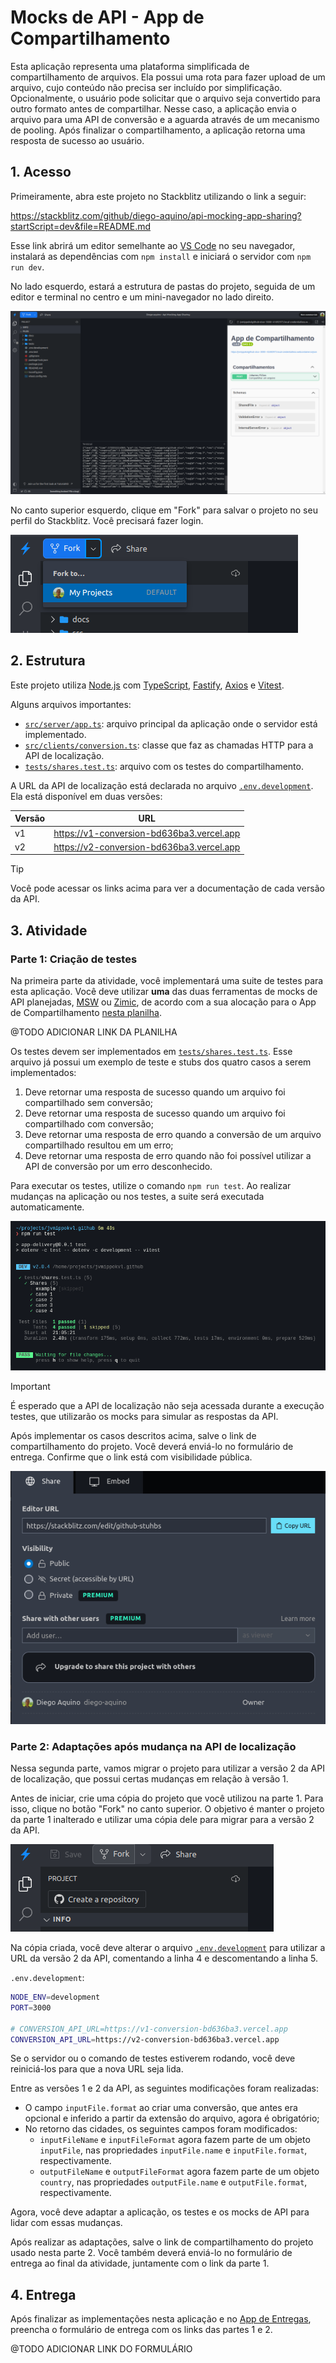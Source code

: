 # Mocks de API - App de Compartilhamento

Esta aplicação representa uma plataforma simplificada de compartilhamento de
arquivos. Ela possui uma rota para fazer upload de um arquivo, cujo conteúdo não
precisa ser incluído por simplificação. Opcionalmente, o usuário pode solicitar
que o arquivo seja convertido para outro formato antes de compartilhar. Nesse
caso, a aplicação envia o arquivo para uma API de conversão e a aguarda através
de um mecanismo de pooling. Após finalizar o compartilhamento, a aplicação
retorna uma resposta de sucesso ao usuário.

## 1. Acesso

Primeiramente, abra este projeto no Stackblitz utilizando o link a seguir:

https://stackblitz.com/github/diego-aquino/api-mocking-app-sharing?startScript=dev&file=README.md

Esse link abrirá um editor semelhante ao
[VS Code](https://code.visualstudio.com) no seu navegador, instalará as
dependências com `npm install` e iniciará o servidor com `npm run dev`.

No lado esquerdo, estará a estrutura de pastas do projeto, seguida de um editor
e terminal no centro e um mini-navegador no lado direito.

![Projeto aberto no Stackblitz](./docs/images/project-opened-on-stackblitz.png)

No canto superior esquerdo, clique em "Fork" para salvar o projeto no seu perfil
do Stackblitz. Você precisará fazer login.

![Botão para cópia do projeto no Stackblitz](./docs/images/stackblitz-fork.png)

## 2. Estrutura

Este projeto utiliza [Node.js](https://nodejs.org) com
[TypeScript](https://www.typescriptlang.org), [Fastify](https://fastify.dev),
[Axios](https://axios-http.com) e [Vitest](https://vitest.dev).

Alguns arquivos importantes:

- [`src/server/app.ts`](./src/server/app.ts): arquivo principal da aplicação
  onde o servidor está implementado.
- [`src/clients/conversion.ts`](./src/clients/conversion.ts): classe que faz as
  chamadas HTTP para a API de localização.
- [`tests/shares.test.ts`](./tests/shares.test.ts): arquivo com os testes do
  compartilhamento.

A URL da API de localização está declarada no arquivo
[`.env.development`](./.env.development). Ela está disponível em duas versões:

| Versão | URL                                       |
| ------ | ----------------------------------------- |
| v1     | https://v1-conversion-bd636ba3.vercel.app |
| v2     | https://v2-conversion-bd636ba3.vercel.app |

> [!TIP]
>
> Você pode acessar os links acima para ver a documentação de cada versão da
> API.

## 3. Atividade

### Parte 1: Criação de testes

Na primeira parte da atividade, você implementará uma suite de testes para esta
aplicação. Você deve utilizar **uma** das duas ferramentas de mocks de API
planejadas, [MSW](https://mswjs.io) ou
[Zimic](https://github.com/zimicjs/zimic), de acordo com a sua alocação para o
App de Compartilhamento [nesta planilha]().

@TODO ADICIONAR LINK DA PLANILHA

Os testes devem ser implementados em
[`tests/shares.test.ts`](./tests/shares.test.ts). Esse arquivo já possui um
exemplo de teste e stubs dos quatro casos a serem implementados:

1. Deve retornar uma resposta de sucesso quando um arquivo foi compartilhado sem
   conversão;
2. Deve retornar uma resposta de sucesso quando um arquivo foi compartilhado com
   conversão;
3. Deve retornar uma resposta de erro quando a conversão de um arquivo
   compartilhado resultou em um erro;
4. Deve retornar uma resposta de erro quando não foi possível utilizar a API de
   conversão por um erro desconhecido.

Para executar os testes, utilize o comando `npm run test`. Ao realizar mudanças
na aplicação ou nos testes, a suite será executada automaticamente.

![Executando os testes no Stackblitz](./docs/images/stackblitz-tests.png)

> [!IMPORTANT]
>
> É esperado que a API de localização não seja acessada durante a execução
> testes, que utilizarão os mocks para simular as respostas da API.

Após implementar os casos descritos acima, salve o link de compartilhamento do
projeto. Você deverá enviá-lo no formulário de entrega. Confirme que o link está
com visibilidade pública.

![Compartilhando o projeto no Stackblitz](./docs/images/stackblitz-sharing.png)

### Parte 2: Adaptações após mudança na API de localização

Nessa segunda parte, vamos migrar o projeto para utilizar a versão 2 da API de
localização, que possui certas mudanças em relação à versão 1.

Antes de iniciar, crie uma cópia do projeto que você utilizou na parte 1. Para
isso, clique no botão "Fork" no canto superior. O objetivo é manter o projeto da
parte 1 inalterado e utilizar uma cópia dele para migrar para a versão 2 da API.

![Botão para cópia do projeto no Stackblitz](./docs/images/stackblitz-refork.png)

Na cópia criada, você deve alterar o arquivo
[`.env.development`](./.env.development) para utilizar a URL da versão 2 da API,
comentando a linha 4 e descomentando a linha 5.

`.env.development`:

```bash
NODE_ENV=development
PORT=3000

# CONVERSION_API_URL=https://v1-conversion-bd636ba3.vercel.app
CONVERSION_API_URL=https://v2-conversion-bd636ba3.vercel.app
```

Se o servidor ou o comando de testes estiverem rodando, você deve reiniciá-los
para que a nova URL seja lida.

Entre as versões 1 e 2 da API, as seguintes modificações foram realizadas:

- O campo `inputFile.format` ao criar uma conversão, que antes era opcional e
  inferido a partir da extensão do arquivo, agora é obrigatório;
- No retorno das cidades, os seguintes campos foram modificados:
  - `inputFileName` e `inputFileFormat` agora fazem parte de um objeto
    `inputFile`, nas propriedades `inputFile.name` e `inputFile.format`,
    respectivamente.
  - `outputFileName` e `outputFileFormat` agora fazem parte de um objeto
    `country`, nas propriedades `outputFile.name` e `outputFile.format`,
    respectivamente.

Agora, você deve adaptar a aplicação, os testes e os mocks de API para lidar com
essas mudanças.

Após realizar as adaptações, salve o link de compartilhamento do projeto usado
nesta parte 2. Você também deverá enviá-lo no formulário de entrega ao final da
atividade, juntamente com o link da parte 1.

## 4. Entrega

Após finalizar as implementações nesta aplicação e no
[App de Entregas](https://github.com/diego-aquino/api-mocking-app-delivery),
preencha o formulário de entrega com os links das partes 1 e 2.

@TODO ADICIONAR LINK DO FORMULÁRIO
